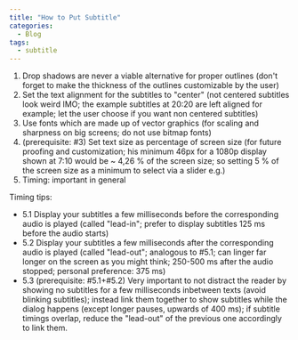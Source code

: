 ```yaml
---
title: "How to Put Subtitle"
categories:
  - Blog
tags:
  - subtitle
---
```


1. Drop shadows are never a viable alternative for proper outlines (don't forget to make the thickness of the outlines customizable by the user)
2. Set the text alignment for the subtitles to "center" (not centered subtitles look weird IMO; the example subtitles at 20:20 are left aligned for example; let the user choose if you want non centered subtitles)
3. Use fonts which are made up of vector graphics (for scaling and sharpness on big screens; do not use bitmap fonts)
4. (prerequisite: #3) Set text size as percentage of screen size (for future proofing and customization; his minimum 46px for a 1080p display shown at 7:10 would be ~ 4,26 % of the screen size; so setting 5 % of the screen size as a minimum to select via a slider e.g.)
5. Timing: important in general

Timing tips:
* 5.1 Display your subtitles a few milliseconds before the corresponding audio is played (called "lead-in"; prefer to display subtitles 125 ms before the audio starts)
* 5.2 Display your subtitles a few milliseconds after the corresponding audio is played (called "lead-out"; analogous to #5.1; can linger far longer on the screen as you might think; 250-500 ms after the audio stopped; personal preference: 375 ms)
* 5.3 (prerequisite: #5.1+#5.2) Very important to not distract the reader by showing no subtitles for a few milliseconds inbetween texts (avoid blinking subtitles); instead link them together to show subtitles while the dialog happens (except longer pauses, upwards of 400 ms); if subtitle timings overlap, reduce the "lead-out" of the previous one accordingly to link them.